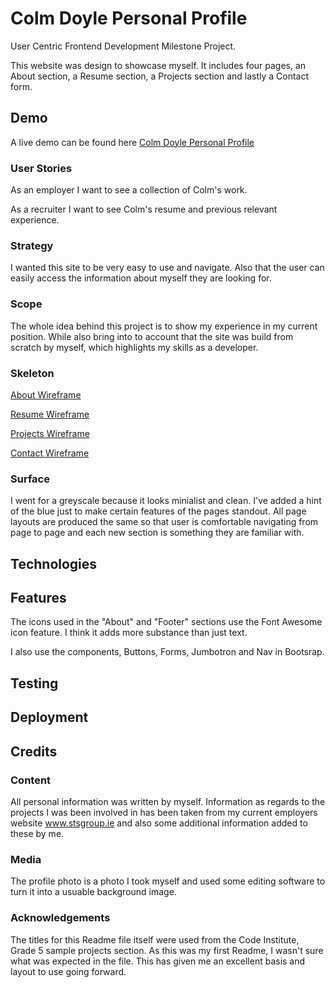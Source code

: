 # Colm Doyle Personal Profile
User Centric Frontend Development Milestone Project.

This website was design to showcase myself. It includes four pages, an About section, a Resume section, a Projects section and lastly a Contact form.
## Demo
A live demo can be found here [Colm Doyle Personal Profile](https://collyd21/github.com/io/milestone1/)
### User Stories
As an employer I want to see a collection of Colm's work.

As a recruiter I want to see Colm's resume and previous relevant experience.
### Strategy
I wanted this site to be very easy to use and navigate. Also that the user can easily access the information about myself they are looking for.
### Scope
The whole idea behind this project is to show my experience in my current position. While also bring into to account that the site was build from scratch by myself, which highlights my skills as a developer.
### Skeleton
[About Wireframe](https://github.com/collyd21/milestone1/blob/master/wireframes/about.jpg)

[Resume Wireframe](https://github.com/collyd21/milestone1/blob/master/wireframes/resume.jpg)

[Projects Wireframe](https://github.com/collyd21/milestone1/blob/master/wireframes/projects.jpg)

[Contact Wireframe](https://github.com/collyd21/milestone1/blob/master/wireframes/contact.jpg)
### Surface
I went for a greyscale because it looks minialist and clean. I've added a hint of the blue just to make certain features of the pages standout. All page layouts are produced the same so that user is comfortable navigating from page to page and each new section is something they are familiar with.
## Technologies
## Features
The icons used in the "About" and "Footer" sections use the Font Awesome icon feature. I think it adds more substance than just text.

I also use the components, Buttons, Forms, Jumbotron and Nav in Bootsrap.
## Testing
## Deployment

## Credits
### Content
All personal information was written by myself. Information as regards to the projects I was been involved in has been taken from my current employers website www.stsgroup.ie and also some additional information added to these by me.
### Media
The profile photo is a photo I took myself and used some editing software to turn it into a usuable background image.
### Acknowledgements
The titles for this Readme file itself were used from the Code Institute, Grade 5 sample projects section. As this was my first Readme, I wasn't sure what was expected in the file. This has given me an excellent basis and layout to use going forward.

